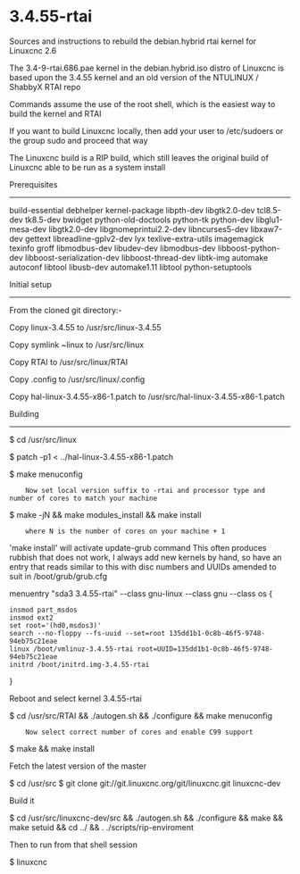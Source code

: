 3.4.55-rtai
===========

Sources and instructions to rebuild the debian.hybrid rtai kernel for Linuxcnc 2.6

The 3.4-9-rtai.686.pae kernel in the debian.hybrid.iso distro of Linuxcnc is based upon the 3.4.55 kernel and
an old version of the NTULINUX / ShabbyX RTAI repo

Commands assume the use of the root shell, which is the easiest way to build the kernel and RTAI

If you want to build Linuxcnc locally, then add your user to /etc/sudoers or the group sudo and proceed that way

The Linuxcnc build is a RIP build, which still leaves the original build of Linuxcnc able to be run as a system install

Prerequisites
*************

build-essential debhelper kernel-package libpth-dev libgtk2.0-dev tcl8.5-dev tk8.5-dev bwidget python-old-doctools python-tk python-dev libglu1-mesa-dev libgtk2.0-dev 
libgnomeprintui2.2-dev libncurses5-dev libxaw7-dev gettext libreadline-gplv2-dev lyx texlive-extra-utils imagemagick texinfo groff libmodbus-dev
libudev-dev libmodbus-dev libboost-python-dev libboost-serialization-dev libboost-thread-dev libtk-img automake autoconf libtool libusb-dev automake1.11 libtool python-setuptools

Initial setup
*************

From the cloned git directory:-

Copy linux-3.4.55 to /usr/src/linux-3.4.55

Copy symlink ~linux to /usr/src/linux

Copy RTAI to /usr/src/linux/RTAI

Copy .config to /usr/src/linux/.config

Copy hal-linux-3.4.55-x86-1.patch to /usr/src/hal-linux-3.4.55-x86-1.patch

Building
********

$ cd /usr/src/linux

$ patch -p1 < ../hal-linux-3.4.55-x86-1.patch

$ make menuconfig

        Now set local version suffix to -rtai and processor type and number of cores to match your machine

$ make -jN && make modules_install && make install

        where N is the number of cores on your machine + 1
        
'make install' will activate update-grub command
This often produces rubbish that does not work, I always add new kernels by hand, so have an entry that reads similar to this with disc numbers and UUIDs amended to suit in /boot/grub/grub.cfg

menuentry "sda3 3.4.55-rtai" --class gnu-linux --class gnu --class os {

    insmod part_msdos
    insmod ext2
    set root='(hd0,msdos3)'
    search --no-floppy --fs-uuid --set=root 135dd1b1-0c8b-46f5-9748-94eb75c21eae
    linux /boot/vmlinuz-3.4.55-rtai root=UUID=135dd1b1-0c8b-46f5-9748-94eb75c21eae
    initrd /boot/initrd.img-3.4.55-rtai
    
}


Reboot and select kernel 3.4.55-rtai

$ cd /usr/src/RTAI && ./autogen.sh && ./configure && make menuconfig

        Now select correct number of cores and enable C99 support

$ make && make install

Fetch the latest version of the master

$ cd /usr/src
$ git clone git://git.linuxcnc.org/git/linuxcnc.git linuxcnc-dev

Build it

$ cd /usr/src/linuxcnc-dev/src && ./autogen.sh && ./configure && make && make setuid && cd ../ && . ./scripts/rip-enviroment

Then to run from that shell session 

$ linuxcnc



